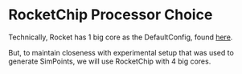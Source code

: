 # RocketChip Processor Choice

Technically, Rocket has 1 big core as the DefaultConfig, found [here](https://github.com/chipsalliance/rocket-chip/blob/836be7a92e5bd368a8a49f408a44b71c738a9a68/src/main/scala/system/Configs.scala#L23C1-L23C1).

But, to maintain closeness with experimental setup that was used to generate SimPoints, we will use RocketChip with 4 big cores.
